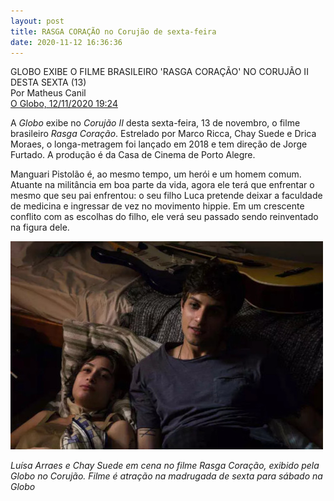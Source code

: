 ```yaml
---
layout: post
title: RASGA CORAÇÃO no Corujão de sexta-feira
date: 2020-11-12 16:36:36
---
```

GLOBO EXIBE O FILME BRASILEIRO 'RASGA CORAÇÃO' NO CORUJÃO II DESTA SEXTA (13)\
Por Matheus Canil\
[O Globo, 12/11/2020 19:24](https://portalaltadefinicao.com/globo-exibe-o-filme-brasileiro-rasga-coracao-no-corujao-ii-desta-sexta-13/)

A *Globo* exibe no *Corujão II* desta sexta-feira, 13 de novembro, o filme brasileiro *Rasga Coração*. Estrelado por Marco Ricca, Chay Suede e Drica Moraes, o longa-metragem foi lançado em 2018 e tem direção de Jorge Furtado. A produção é da Casa de Cinema de Porto Alegre.

Manguari Pistolão é, ao mesmo tempo, um herói e um homem comum. Atuante na militância em boa parte da vida, agora ele terá que enfrentar o mesmo que seu pai enfrentou: o seu filho Luca pretende deixar a faculdade de medicina e ingressar de vez no movimento hippie. Em um crescente conflito com as escolhas do filho, ele verá seu passado sendo reinventado na figura dele.

![](/uploads/luisa-chay.jpg)

*Luísa Arraes e Chay Suede em cena no filme Rasga Coração, exibido pela Globo no Corujão. Filme é atração na madrugada de sexta para sábado na Globo*